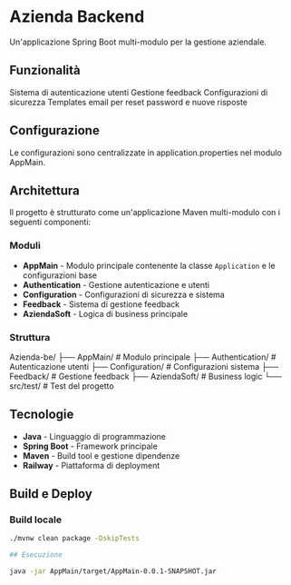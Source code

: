 # Azienda Backend

Un'applicazione Spring Boot multi-modulo per la gestione aziendale.

## Funzionalità
Sistema di autenticazione utenti
Gestione feedback
Configurazioni di sicurezza
Templates email per reset password e nuove risposte


## Configurazione
Le configurazioni sono centralizzate in application.properties nel modulo AppMain.

## Architettura

Il progetto è strutturato come un'applicazione Maven multi-modulo con i seguenti componenti:

### Moduli

- **AppMain** - Modulo principale contenente la classe `Application` e le configurazioni base
- **Authentication** - Gestione autenticazione e utenti
- **Configuration** - Configurazioni di sicurezza e sistema
- **Feedback** - Sistema di gestione feedback
- **AziendaSoft** - Logica di business principale

### Struttura
Azienda-be/ ├── AppMain/ # Modulo principale
├── Authentication/ # Autenticazione utenti 
├── Configuration/ # Configurazioni sistema 
├── Feedback/ # Gestione feedback 
├── AziendaSoft/ # Business logic 
└── src/test/ # Test del progetto

## Tecnologie

- **Java** - Linguaggio di programmazione
- **Spring Boot** - Framework principale
- **Maven** - Build tool e gestione dipendenze
- **Railway** - Piattaforma di deployment

## Build e Deploy

### Build locale
```bash
./mvnw clean package -DskipTests

## Esecuzione

java -jar AppMain/target/AppMain-0.0.1-SNAPSHOT.jar